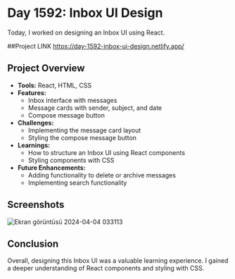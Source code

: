 # Day 1592: Inbox UI Design

Today, I worked on designing an Inbox UI using React.

##Project LINK
https://day-1592-inbox-ui-design.netlify.app/
## Project Overview

- **Tools:** React, HTML, CSS
- **Features:** 
  - Inbox interface with messages
  - Message cards with sender, subject, and date
  - Compose message button
- **Challenges:**
  - Implementing the message card layout
  - Styling the compose message button
- **Learnings:**
  - How to structure an Inbox UI using React components
  - Styling components with CSS
- **Future Enhancements:**
  - Adding functionality to delete or archive messages
  - Implementing search functionality

## Screenshots

![Ekran görüntüsü 2024-04-04 033113](https://github.com/alicankocman/Day-1592-Inbox-UI-Design/assets/88544926/33eee710-818a-4e99-9ac8-07b2816ecb28)


## Conclusion

Overall, designing this Inbox UI was a valuable learning experience. I gained a deeper understanding of React components and styling with CSS.

